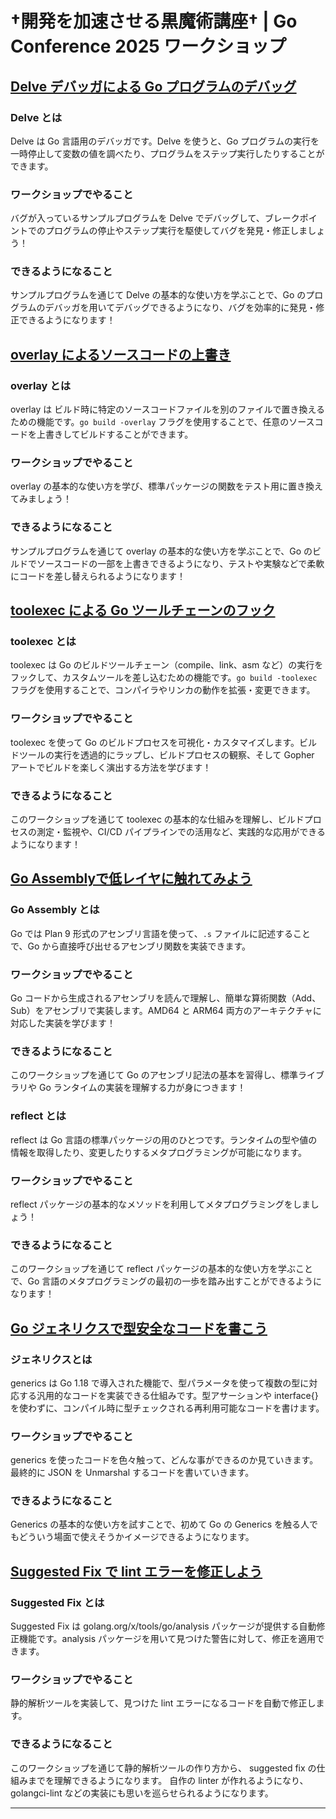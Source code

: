 # †開発を加速させる黒魔術講座† | Go Conference 2025 ワークショップ

## [Delve デバッガによる Go プログラムのデバッグ](https://ideal-doodle-8j6p1ke.pages.github.io/delve/#0)

### Delve とは

Delve は Go 言語用のデバッガです。Delve を使うと、Go プログラムの実行を一時停止して変数の値を調べたり、プログラムをステップ実行したりすることができます。

### ワークショップでやること

バグが入っているサンプルプログラムを Delve でデバッグして、ブレークポイントでのプログラムの停止やステップ実行を駆使してバグを発見・修正しましょう！

### できるようになること

サンプルプログラムを通じて Delve の基本的な使い方を学ぶことで、Go のプログラムのデバッガを用いてデバッグできるようになり、バグを効率的に発見・修正できるようになります！

## [overlay によるソースコードの上書き](https://ideal-doodle-8j6p1ke.pages.github.io/overlay/#0)

### overlay とは

overlay は ビルド時に特定のソースコードファイルを別のファイルで置き換えるための機能です。`go build -overlay` フラグを使用することで、任意のソースコードを上書きしてビルドすることができます。

### ワークショップでやること

overlay の基本的な使い方を学び、標準パッケージの関数をテスト用に置き換えてみましょう！

### できるようになること

サンプルプログラムを通じて overlay の基本的な使い方を学ぶことで、Go のビルドでソースコードの一部を上書きできるようになり、テストや実験などで柔軟にコードを差し替えられるようになります！

## [toolexec による Go ツールチェーンのフック](https://ideal-doodle-8j6p1ke.pages.github.io/toolexec/#0)

### toolexec とは

toolexec は Go のビルドツールチェーン（compile、link、asm など）の実行をフックして、カスタムツールを差し込むための機能です。`go build -toolexec` フラグを使用することで、コンパイラやリンカの動作を拡張・変更できます。

### ワークショップでやること

toolexec を使って Go のビルドプロセスを可視化・カスタマイズします。ビルドツールの実行を透過的にラップし、ビルドプロセスの観察、そして Gopher アートでビルドを楽しく演出する方法を学びます！

### できるようになること

このワークショップを通じて toolexec の基本的な仕組みを理解し、ビルドプロセスの測定・監視や、CI/CD パイプラインでの活用など、実践的な応用ができるようになります！

## [Go Assemblyで低レイヤに触れてみよう](https://ideal-doodle-8j6p1ke.pages.github.io/assembly/#0)

### Go Assembly とは

Go では Plan 9 形式のアセンブリ言語を使って、`.s` ファイルに記述することで、Go から直接呼び出せるアセンブリ関数を実装できます。

### ワークショップでやること

Go コードから生成されるアセンブリを読んで理解し、簡単な算術関数（Add、Sub）をアセンブリで実装します。AMD64 と ARM64 両方のアーキテクチャに対応した実装を学びます！

### できるようになること

このワークショップを通じて Go のアセンブリ記法の基本を習得し、標準ライブラリや Go ランタイムの実装を理解する力が身につきます！

### reflect とは

reflect は Go 言語の標準パッケージの用のひとつです。ランタイムの型や値の情報を取得したり、変更したりするメタプログラミングが可能になります。

### ワークショップでやること

reflect パッケージの基本的なメソッドを利用してメタプログラミングをしましょう！

### できるようになること

このワークショップを通じて reflect パッケージの基本的な使い方を学ぶことで、Go 言語のメタプログラミングの最初の一歩を踏み出すことができるようになります！

## [Go ジェネリクスで型安全なコードを書こう](https://ideal-doodle-8j6p1ke.pages.github.io/generics/)

### ジェネリクスとは

generics は Go 1.18 で導入された機能で、型パラメータを使って複数の型に対応する汎用的なコードを実装できる仕組みです。型アサーションや interface{} を使わずに、コンパイル時に型チェックされる再利用可能なコードを書けます。

### ワークショップでやること

generics を使ったコードを色々触って、どんな事ができるのか見ていきます。
最終的に JSON を Unmarshal するコードを書いていきます。

### できるようになること

Generics の基本的な使い方を試すことで、初めて Go の Generics を触る人でもどういう場面で使えそうかイメージできるようになります。

## [Suggested Fix で lint エラーを修正しよう](https://ideal-doodle-8j6p1ke.pages.github.io/suggestedfix/)

### Suggested Fix とは

Suggested Fix は golang.org/x/tools/go/analysis パッケージが提供する自動修正機能です。analysis パッケージを用いて見つけた警告に対して、修正を適用できます。

### ワークショップでやること

静的解析ツールを実装して、見つけた lint エラーになるコードを自動で修正します。

### できるようになること

このワークショップを通じて静的解析ツールの作り方から、 suggested fix の仕組みまでを理解できるようになります。
自作の linter が作れるようになり、 golangci-lint などの実装にも思いを巡らせられるようになります。

---
